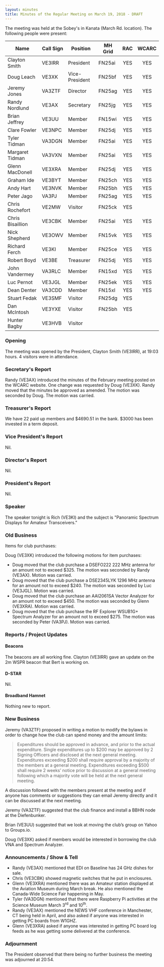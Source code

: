 ```yaml
---
layout: minutes
title: Minutes of the Regular Meeting on March 19, 2018 - DRAFT
---
```


The meeting was held at the Sobey's in Kanata (March Rd. location).
The following people were present:

| Name             | Call Sign | Position       | MH Grid | RAC | WCARC |
|------------------|-----------|----------------|---------|:---:|:-----:|
| Clayton Smith    | VE3IRR    | President      | FN25ai  | YES |  YES  |
| Doug Leach       | VE3XK     | Vice-President | FN25bf  | YES |  YES  |
| Jeremy Jones     | VA3ZTF    | Director       | FN25ag  | YES |  YES  |
| Randy Nordlund   | VE3AX     | Secretary      | FN25jg  | YES |  YES  |
| Brian Jeffrey    | VE3UU     | Member         | FN15wi  | YES |  YES  |
| Clare Fowler     | VE3NPC    | Member         | FN25dj  | YES |  YES  |
| Tyler Tidman     | VA3DGN    | Member         | FN25ai  | YES |  YES  |
| Margaret Tidman  | VA3VXN    | Member         | FN25ai  | YES |  YES  |
| Glenn MacDonell  | VE3XRA    | Member         | FN25dj  | YES |  YES  |
| Graham Ide       | VE3BYT    | Member         | FN25ch  | YES |  YES  |
| Andy Hart        | VE3NVK    | Member         | FN25bh  | YES |  YES  |
| Peter Jago       | VA3PJ     | Member         | FN25ag  | YES |  YES  |
| Chris Rochefort  | VE2MW     | Visitor        | FN25ck  | YES |       |
| Chris Bisaillion | VE3CBK    | Member         | FN25ai  | YES |  YES  |
| Nick Shepherd    | VE3OWV    | Member         | FN15vk  | YES |  YES  |
| Richard Ferch    | VE3KI     | Member         | FN25ce  | YES |  YES  |
| Robert Boyd      | VE3BE     | Treasurer      | FN25dj  | YES |  YES  |
| John Vandermey   | VA3RLC    | Member         | FN15xd  | YES |  YES  |
| Luc Pernot       | VE3JGL    | Member         | FN25ek  | YES |  YES  |
| Dean Denter      | VA3CDD    | Member         | FN15xl  | YES |  YES  |
| Stuart Fedak     | VE3SMF    | Visitor        | FN25dg  | YES |       |
| Dan McIntosh     | VE3YXE    | Visitor        | FN25bh  | YES |       |
| Hunter Bagby     | VE3HVB    | Visitor        |         |     |       |

### Opening

The meeting was opened by the President, Clayton Smith (VE3IRR), at 19:03 hours.
4 visitors were in attendance.

### Secretary's Report

Randy (VE3AX) introduced the minutes of the February meeting posted on the WCARC website. One change was requested by Doug (VE3XK).
Randy moved that the minutes be approved as amended. The motion was seconded by Doug.
The motion was carried.

### Treasurer's Report

We have 22 paid up members and $4690.51 in the bank. $3000 has been invested in a term deposit.

### Vice President's Report

Nil.

### Director's Report

Nil.

### President's Report

Nil.

### Speaker

The speaker tonight is Rich (VE3KI) and the subject is "Panoramic Spectrum Displays for Amateur Transceivers."

### Old Business

Items for club purchases:

Doug (VE3XK) introduced the following motions for item purchases:

* Doug moved that the club purchase a DSEFO222 222 MHz antenna for an amount not to exceed $325. The motion was seconded by Randy (VE3AX). Motion was carried.
* Doug moved that the club purchase a DSE2345LYK 1296 MHz antenna for an amount not to exceed $240. The motion was seconded by Luc (VE3JGL). Motion was carried.
* Doug moved that the club purchase an AAI2061SA Vector Analyzer for an amount not to exceed $450. The motion was seconded by Glenn (VE3XRA). Motion was carried.
* Doug moved that the club purchase the RF Explorer WSUB1G+ Spectrum Analyzer for an amount not to exceed $275. The motion was seconded by Peter (VA3PJ). Motion was carried.

### Reports / Project Updates

#### Beacons

The beacons are all working fine.
Clayton (VE3IRR) gave an update on the 2m WSPR beacon that Bert is working on.

#### D-STAR

Nil.

#### Broadband Hamnet

Nothing new to report.

### New Business

Jeremy (VA3ZTF) proposed in writing a motion to modify the bylaws in order to change how the club can spend money and the amount limits:

> Expenditures should be approved in advance, and prior to the actual expenditure. Single expenditures up to $200 may be approved by 2 Signing Officers and disclosed at the next general meeting. Expenditures exceeding $200 shall require approval by a majority of the members at a general meeting. Expenditures exceeding $500 shall require 2 weeks’ notice prior to discussion at a general meeting following which a majority vote will be held at the next general meeting.

A discussion followed with the members present at the meeting and if anyone has comments or suggestions they can email Jeremy directly and it can be discussed at the next meeting.

Jeremy (VA3ZTF) suggested that the club finance and install a BBHN node at the Diefenbunker.

Brian (VE3UU) suggested that we look at moving the club’s group on Yahoo to Groups.io.

Doug (VE3XK) asked if members would be interested in borrowing the club VNA and Spectrum Analyzer.

### Announcements / Show & Tell

* Randy (VE3AX) mentioned that EDI on Baseline has 24 GHz dishes for sale.
* Chris (VE3CBK) showed magnetic switches that he put in enclosures.
* Glenn (VE3XRA) mentioned there was an Amateur station displayed at the Aviation Museum during March break. He also mentioned the Canada-Wide Science Fair happening in May.
* Tyler (VA3DGN) mentioned that there were Raspberry Pi activities at the Science Museum March 3<sup>rd</sup> and 10<sup>th</sup>.
* Randy (VE3AX) mentioned the NEWS VHF conference in Manchester, CT being held in April, and also asked if anyone was interested in getting PC boards from W1GHZ.
* Glenn (VE3XRA) asked if anyone was interested in getting PC board log feeds as he was getting some delivered at the conference.

### Adjournment

The President observed that there being no further business the meeting was
adjourned at 20:54.
